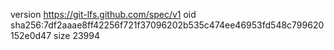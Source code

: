 version https://git-lfs.github.com/spec/v1
oid sha256:7df2aaae8ff42256f721f37096202b535c474ee46953fd548c799620152e0d47
size 23994
